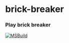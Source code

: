 # brick-breaker
### Play brick breaker
[![MSBuild](https://github.com/aroary/brick-breaker/actions/workflows/msbuild.yml/badge.svg)](https://github.com/aroary/brick-breaker/actions/workflows/msbuild.yml)
